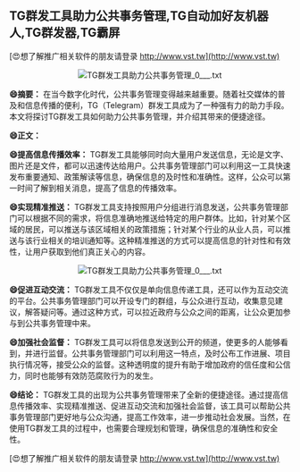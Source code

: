 ## **TG群发工具助力公共事务管理,TG自动加好友机器人,TG群发器,TG霸屏**

[😍想了解推广相关软件的朋友请登录 http://www.vst.tw](http://www.vst.tw)

 <center><img src="https://vst.tw/MP4/tuiguang/png/0.png" alt="TG群发工具助力公共事务管理_0___.txt"></center>

**😄摘要：**
在当今数字化时代，公共事务管理变得越来越重要。随着社交媒体的普及和信息传播的便利，TG（Telegram）群发工具成为了一种强有力的助力手段。本文将探讨TG群发工具如何助力公共事务管理，并介绍其带来的便捷途径。

**😄正文：**

**😄提高信息传播效率：**
TG群发工具能够同时向大量用户发送信息，无论是文字、图片还是文件，都可以迅速传达给用户。公共事务管理部门可以利用这一工具快速发布重要通知、政策解读等信息，确保信息的及时性和准确性。这样，公众可以第一时间了解到相关消息，提高了信息的传播效率。

**😄实现精准推送：**
TG群发工具支持按照用户分组进行消息发送，公共事务管理部门可以根据不同的需求，将信息准确地推送给特定的用户群体。比如，针对某个区域的居民，可以推送与该区域相关的政策措施；针对某个行业的从业人员，可以推送与该行业相关的培训通知等。这种精准推送的方式可以提高信息的针对性和有效性，让用户获取到他们真正关心的内容。

 <center><img src="https://vst.tw/MP4/tuiguang/png/5.png" alt="TG群发工具助力公共事务管理_0___.txt"></center>

**😄促进互动交流：**
TG群发工具不仅仅是单向信息传递工具，还可以作为互动交流的平台。公共事务管理部门可以开设专门的群组，与公众进行互动，收集意见建议，解答疑问等。通过这种方式，可以拉近政府与公众之间的距离，让公众更加参与到公共事务管理中来。

**😄加强社会监督：**
TG群发工具可以将信息发送到公开的频道，使更多的人能够看到，并进行监督。公共事务管理部门可以利用这一特点，及时公布工作进展、项目执行情况等，接受公众的监督。这种透明度的提升有助于增加政府的信任度和公信力，同时也能够有效防范腐败行为的发生。

**😄结论：**
TG群发工具的出现为公共事务管理带来了全新的便捷途径。通过提高信息传播效率、实现精准推送、促进互动交流和加强社会监督，该工具可以帮助公共事务管理部门更好地与公众沟通，提高工作效率，进一步推动社会发展。当然，在使用TG群发工具的过程中，也需要合理规划和管理，确保信息的准确性和安全性。

[😍想了解推广相关软件的朋友请登录 http://www.vst.tw](http://www.vst.tw)



